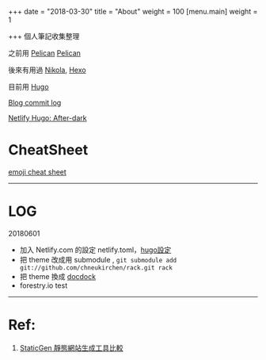 +++
date = "2018-03-30"
title = "About"
weight = 100
[menu.main]
weight = 1

+++
個人筆記收集整理

之前用  [Pelican](https://github.com/getpelican/pelican) [Pelican](https://github.com/getpelican/pelican)

後來有用過 [Nikola](https://github.com/getnikola/nikola),  [Hexo](https://github.com/hexojs/hexo)

目前用 [Hugo](https://github.com/gohugoio/hugo)

[Blog commit log](https://github.com/MagicSword/magicsword.github.io-source/commits/master)

[Netlify Hugo: After-dark](https://after-dark.netlify.com)

# CheatSheet

[emoji cheat sheet](https://www.webpagefx.com/tools/emoji-cheat-sheet/)

***

# LOG

20180601

* 加入 Netlify.com 的設定 netlify.toml，[hugo設定](https://gohugo.io/hosting-and-deployment/hosting-on-netlify/)
* 把 theme 改成用 submodule , `git submodule add git://github.com/chneukirchen/rack.git rack`
* 把 theme 換成  [docdock](https://docdock.netlify.com/)
* forestry.io test

***

# Ref:

1. [StaticGen 靜態網站生成工具比較](https://www.staticgen.com/)
